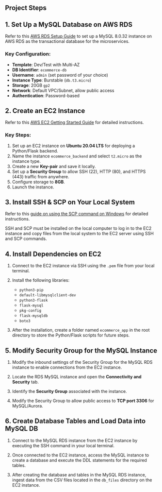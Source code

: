## **Project Steps**

## **1. Set Up a MySQL Database on AWS RDS**

Refer to this [AWS RDS Setup Guide](https://docs.aws.amazon.com/AmazonRDS/latest/UserGuide/CHAP_Tutorials.WebServerDB.CreateDBInstance.html) to set up a MySQL 8.0.32 instance on AWS RDS as the transactional database for the microservices.

### **Key Configuration**:
- **Template**: Dev/Test with Multi-AZ  
- **DB Identifier**: `ecommerce-db`  
- **Username**: `admin` (set password of your choice)  
- **Instance Type**: Burstable (`db.t3.micro`)  
- **Storage**: 20GB `gp2`  
- **Network**: Default VPC/Subnet, allow public access  
- **Authentication**: Password-based  

## **2. Create an EC2 Instance**

Refer to this [AWS EC2 Getting Started Guide](https://docs.aws.amazon.com/AWSEC2/latest/UserGuide/EC2_GetStarted.html) for detailed instructions.

### **Key Steps**:
1. Set up an EC2 instance on **Ubuntu 20.04 LTS** for deploying a Python/Flask backend.
2. Name the instance `ecommerce_backend` and select `t2.micro` as the instance type.
3. Create a new **Key-pair** and save it locally.
4. Set up a **Security Group** to allow SSH (22), HTTP (80), and HTTPS (443) traffic from anywhere.
5. Configure storage to **8GB**.
6. Launch the instance.

## **3. Install SSH & SCP on Your Local System**

Refer to this [guide on using the SCP command on Windows](https://success.tanaza.com/s/article/How-to-use-SCP-command-on-Windows) for detailed instructions.

SSH and SCP must be installed on the local computer to log in to the EC2 instance and copy files from the local system to the EC2 server using SSH and SCP commands.

## **4. Install Dependencies on EC2**

1. Connect to the EC2 instance via SSH using the `.pem` file from your local terminal.
2. Install the following libraries:
   - `python3-pip`
   - `default-libmysqlclient-dev`
   - `python3-flask`
   - `flask-mysql`
   - `pkg-config`
   - `flask-mysqldb`
   - `boto3`

3. After the installation, create a folder named `ecommerce_app` in the root directory to store the Python/Flask scripts for future steps.

## **5. Modify Security Group for the MySQL Instance**

1. Modify the inbound settings of the Security Group for the MySQL RDS instance to enable connections from the EC2 instance.
   
2. Locate the RDS MySQL instance and open the **Connectivity and Security** tab.

3. Identify the **Security Group** associated with the instance.

4. Modify the Security Group to allow public access to **TCP port 3306** for MySQL/Aurora.

## **6. Create Database Tables and Load Data into MySQL DB**

1. Connect to the MySQL RDS instance from the EC2 instance by executing the SSH command in your local terminal.

2. Once connected to the EC2 instance, access the MySQL instance to create a database and execute the DDL statements for the required tables.

3. After creating the database and tables in the MySQL RDS instance, ingest data from the CSV files located in the `db_files` directory on the EC2 instance.

